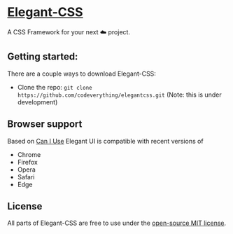 # [Elegant-CSS](http://codeverything.github.io/elegantcss)

A CSS Framework for your next ☁️ project.

## Getting started:

There are a couple ways to download Elegant-CSS:
- Clone the repo: `git clone https://github.com/codeverything/elegantcss.git` (Note: this is under development)


## Browser support

Based on [Can I Use](https://caniuse.com/flexbox) Elegant UI is compatible with recent versions of

- Chrome
- Firefox
- Opera
- Safari
- Edge

## License

All parts of Elegant-CSS are free to use under the [open-source MIT license](https://github.com/codeverything/elegantcss/blob/main/LICENSE).
